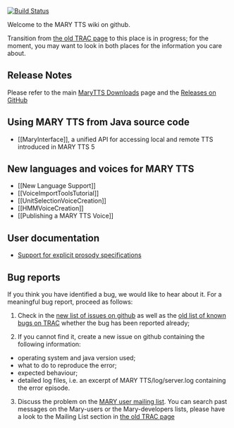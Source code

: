 [![Build Status](https://travis-ci.org/marytts/marytts.svg?branch=master)](https://travis-ci.org/marytts/marytts)

Welcome to the MARY TTS wiki on github.

Transition from [the old TRAC page](https://mary.opendfki.de/trac/) to this place is in progress; for the moment, you may want to look in both places for the information you care about.

## Release Notes

Please refer to the main [MaryTTS Downloads](http://mary.dfki.de/download/) page and the [Releases on GitHub](https://github.com/marytts/marytts/releases)

## Using MARY TTS from Java source code

* [[MaryInterface]], a unified API for accessing local and remote TTS introduced in MARY TTS 5

## New languages and voices for MARY TTS

* [[New Language Support]]
* [[VoiceImportToolsTutorial]]
* [[UnitSelectionVoiceCreation]]
* [[HMMVoiceCreation]]
* [[Publishing a MARY TTS Voice]]



## User documentation
* [Support for explicit prosody specifications](https://mary.opendfki.de/trac/wiki/ProsodySpecificationSupport)

## Bug reports

If you think you have identified a bug, we would like to hear about it. For a meaningful bug report, proceed as follows:

1. Check in the  [new list of issues on github](https://github.com/marytts/marytts/issues?state=open) as well as the [old list of known bugs on TRAC](http://mary.opendfki.de/query?group=status&milestone=4.0) whether the bug has been reported already;

2. If you cannot find it, create a  new issue on github containing the following information:
  * operating system and java version used;
  * what to do to reproduce the error;
  * expected behaviour;
  * detailed log files, i.e. an excerpt of MARY TTS/log/server.log containing the error episode. 

3. Discuss the problem on the [MARY user mailing list](http://www.dfki.de/mailman/listinfo/mary-users).
You can search past messages on the Mary-users or the Mary-developers lists, please have a look to the Mailing List section in [the old TRAC page](https://mary.opendfki.de/trac/)
